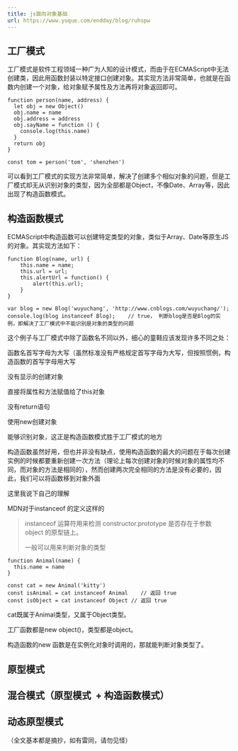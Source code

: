 ```yaml
---
title: js面向对象基础
url: https://www.yuque.com/endday/blog/ruhspw
---
```


<a name="b98e9d7c"></a>

## 工厂模式

工厂模式是软件工程领域一种广为人知的设计模式，而由于在ECMAScript中无法创建类，因此用函数封装以特定接口创建对象。其实现方法非常简单，也就是在函数内创建一个对象，给对象赋予属性及方法再将对象返回即可。

    function person(name, address) {
      let obj = new Object()
      obj.name = name
      obj.address = address
      obj.sayName = function () {
        console.log(this.name)
      }
      return obj
    }

    const tom = person('tom', 'shenzhen')

可以看到工厂模式的实现方法非常简单，解决了创建多个相似对象的问题，但是工厂模式却无从识别对象的类型，因为全部都是Object，不像Date、Array等，因此出现了构造函数模式。

<a name="2263c1e9"></a>

## 构造函数模式

ECMAScript中构造函数可以创建特定类型的对象，类似于Array、Date等原生JS的对象。其实现方法如下：

    function Blog(name, url) {
        this.name = name;
        this.url = url;
        this.alertUrl = function() {
            alert(this.url);
        }
    }

    var blog = new Blog('wuyuchang', 'http://www.cnblogs.com/wuyuchang/');
    console.log(blog instanceof Blog);    // true， 判断blog是否是Blog的实例，即解决了工厂模式中不能识别是对象的类型的问题

这个例子与工厂模式中除了函数名不同以外，细心的童鞋应该发现许多不同之处：

函数名首写字母为大写（虽然标准没有严格规定首写字母为大写，但按照惯例，构造函数的首写字母用大写

没有显示的创建对象

直接将属性和方法赋值给了this对象

没有return语句

使用new创建对象

能够识别对象，这正是构造函数模式胜于工厂模式的地方

构造函数虽然好用，但也并非没有缺点，使用构造函数的最大的问题在于每次创建实例的时候都要重新创建一次方法（理论上每次创建对象的时候对象的属性均不同，而对象的方法是相同的），然而创建两次完全相同的方法是没有必要的，因此，我们可以将函数移到对象外面

这里我说下自己的理解

MDN对于instanceof 的定义这样的

> instanceof 运算符用来检测 constructor.prototype 是否存在于参数 object 的原型链上。
>
> 一般可以用来判断对象的类型

    function Animal(name) {
      this.name = name
    }

    const cat = new Animal('kitty')
    const isAnimal = cat instanceof Animal    // 返回 true
    const isObject = cat instanceof Object // 返回 true

cat既属于Animal类型，又属于Object类型。

工厂函数都是new object()，类型都是object。

构造函数的new 函数是在实例化对象时调用的，那就能判断对象类型了。

<a name="ec3c9c8f"></a>

## 原型模式

<a name="3e2a920c"></a>

## 混合模式（原型模式  + 构造函数模式）

<a name="c9f17664"></a>

## 动态原型模式

（全文基本都是摘抄，如有雷同，请勿见怪）
